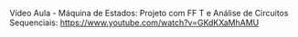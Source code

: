 Vídeo Aula - Máquina de Estados: Projeto com FF T e Análise de Circuitos Sequenciais: https://www.youtube.com/watch?v=GKdKXaMhAMU
